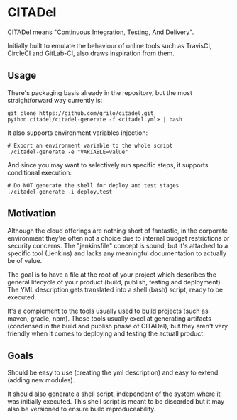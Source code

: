 # CITADel

CITADel means "Continuous Integration, Testing, And Delivery".

Initially built to emulate the behaviour of online tools such as TravisCI,
CircleCI and GitLab-CI, also draws inspiration from them.

## Usage

There's packaging basis already in the repository, but the most
straightforward way currently is:
```
git clone https://github.com/grilo/citadel.git
python citadel/citadel-generate -f <citadel.yml> | bash
```

It also supports environment variables injection:
```
# Export an environment variable to the whole script
./citadel-generate -e "VARIABLE=value"
```

And since you may want to selectively run specific steps, it supports
conditional execution:
```
# Do NOT generate the shell for deploy and test stages
./citadel-generate -i deploy,test
```

## Motivation

Although the cloud offerings are nothing short of fantastic, in the
corporate environment they're often not a choice due to internal budget
restrictions or security concerns. The "jenkinsfile" concept is sound,
but it's attached to a specific tool (Jenkins) and lacks any meaningful
documentation to actually be of value.

The goal is to have a file at the root of your project which describes the
general lifecycle of your product (build, publish, testing and deployment).
The YML description gets translated into a shell (bash) script, ready to
be executed.

It's a complement to the tools usually used to build projects (such as maven,
gradle, npm). Those tools usually excel at generating artifacts (condensed
in the build and publish phase of CITADel), but they aren't very friendly
when it comes to deploying and testing the actuall product.

## Goals

Should be easy to use (creating the yml description) and easy to extend
(adding new modules).

It should also generate a shell script, independent of the system where
it was initially executed. This shell script is meant to be discarded
but it may also be versioned to ensure build reproduceability.
